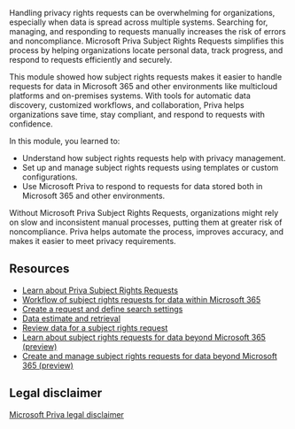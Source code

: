 Handling privacy rights requests can be overwhelming for organizations, especially when data is spread across multiple systems. Searching for, managing, and responding to requests manually increases the risk of errors and noncompliance. Microsoft Priva Subject Rights Requests simplifies this process by helping organizations locate personal data, track progress, and respond to requests efficiently and securely.

This module showed how subject rights requests makes it easier to handle requests for data in Microsoft 365 and other environments like multicloud platforms and on-premises systems. With tools for automatic data discovery, customized workflows, and collaboration, Priva helps organizations save time, stay compliant, and respond to requests with confidence.

In this module, you learned to:

- Understand how subject rights requests help with privacy management.
- Set up and manage subject rights requests using templates or custom configurations.
- Use Microsoft Priva to respond to requests for data stored both in Microsoft 365 and other environments.

Without Microsoft Priva Subject Rights Requests, organizations might rely on slow and inconsistent manual processes, putting them at greater risk of noncompliance. Priva helps automate the process, improves accuracy, and makes it easier to meet privacy requirements.

## Resources

- [Learn about Priva Subject Rights Requests](/privacy/priva/subject-rights-requests?azure-portal=true)
- [Workflow of subject rights requests for data within Microsoft 365](/privacy/priva/subject-rights-requests-workflow?azure-portal=true)
- [Create a request and define search settings](/privacy/priva/subject-rights-requests-create?azure-portal=true)
- [Data estimate and retrieval](/privacy/priva/subject-rights-requests-data-retrieval?azure-portal=true)
- [Review data for a subject rights request](/privacy/priva/subject-rights-requests-data-review?azure-portal=true)
- [Learn about subject rights requests for data beyond Microsoft 365 (preview)](/privacy/priva/subject-rights-requests-beyond-m365?azure-portal=true)
- [Create and manage subject rights requests for data beyond Microsoft 365 (preview)](/privacy/priva/subject-rights-requests-beyond-m365-create-manage-requests?azure-portal=true)

## Legal disclaimer

[Microsoft Priva legal disclaimer](/privacy/priva/priva-disclaimer?azure-portal=true)
